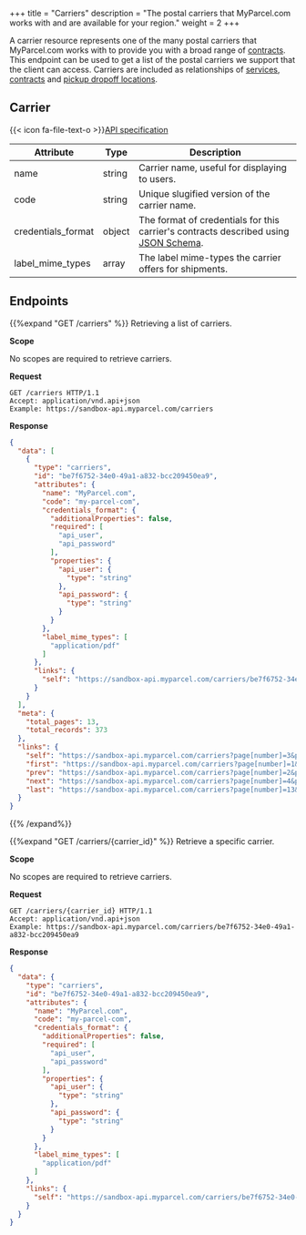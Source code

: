 +++
title = "Carriers"
description = "The postal carriers that MyParcel.com works with and are available for your region."
weight = 2
+++

A carrier resource represents one of the many postal carriers that MyParcel.com works with to provide you with a broad range of [contracts](/api/resources/contracts). This endpoint can be used to get a list of the postal carriers we support that the client can access.
Carriers are included as relationships of [services](/api/resources/services/), [contracts](/api/resources/contracts/) and [pickup dropoff locations](/api/resources/carrier-pudo-locations/).

## Carrier

{{< icon fa-file-text-o >}}[API specification](https://docs.myparcel.com/api-specification#/Carriers)

Attribute          | Type           | Description
------------------ | -------------- | -----------
name               | string         | Carrier name, useful for displaying to users.
code               | string         | Unique slugified version of the carrier name.
credentials_format | object         | The format of credentials for this carrier's contracts described using [JSON Schema](https://json-schema.org/).
label_mime_types   | array          | The label mime-types the carrier offers for shipments.

## Endpoints

{{%expand "GET /carriers" %}}
Retrieving a list of carriers.

**Scope**  

No scopes are required to retrieve carriers.

**Request**  
```http
GET /carriers HTTP/1.1
Accept: application/vnd.api+json
Example: https://sandbox-api.myparcel.com/carriers
```

**Response**
```json
{
  "data": [
    {
      "type": "carriers",
      "id": "be7f6752-34e0-49a1-a832-bcc209450ea9",
      "attributes": {
        "name": "MyParcel.com",
        "code": "my-parcel-com",
        "credentials_format": {
          "additionalProperties": false,
          "required": [
            "api_user",
            "api_password"
          ],
          "properties": {
            "api_user": {
              "type": "string"
            },
            "api_password": {
              "type": "string"
            }
          }
        },
        "label_mime_types": [
          "application/pdf"
        ]
      },
      "links": {
        "self": "https://sandbox-api.myparcel.com/carriers/be7f6752-34e0-49a1-a832-bcc209450ea9"
      }
    }
  ],
  "meta": {
    "total_pages": 13,
    "total_records": 373
  },
  "links": {
    "self": "https://sandbox-api.myparcel.com/carriers?page[number]=3&page[size]=30",
    "first": "https://sandbox-api.myparcel.com/carriers?page[number]=1&page[size]=30",
    "prev": "https://sandbox-api.myparcel.com/carriers?page[number]=2&page[size]=30",
    "next": "https://sandbox-api.myparcel.com/carriers?page[number]=4&page[size]=30",
    "last": "https://sandbox-api.myparcel.com/carriers?page[number]=13&page[size]=30"
  }
}
```

{{% /expand%}}

{{%expand "GET /carriers/{carrier_id}" %}}
Retrieve a specific carrier.

**Scope**  

No scopes are required to retrieve carriers.

**Request**  
```http
GET /carriers/{carrier_id} HTTP/1.1
Accept: application/vnd.api+json
Example: https://sandbox-api.myparcel.com/carriers/be7f6752-34e0-49a1-a832-bcc209450ea9
```

**Response**  
```json
{
  "data": {
    "type": "carriers",
    "id": "be7f6752-34e0-49a1-a832-bcc209450ea9",
    "attributes": {
      "name": "MyParcel.com",
      "code": "my-parcel-com",
      "credentials_format": {
        "additionalProperties": false,
        "required": [
          "api_user",
          "api_password"
        ],
        "properties": {
          "api_user": {
            "type": "string"
          },
          "api_password": {
            "type": "string"
          }
        }
      },
      "label_mime_types": [
        "application/pdf"
      ]
    },
    "links": {
      "self": "https://sandbox-api.myparcel.com/carriers/be7f6752-34e0-49a1-a832-bcc209450ea9"
    }
  }
}
```
